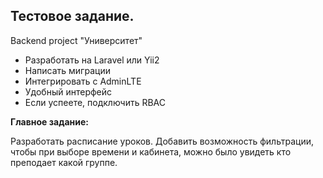 ## Тестовое задание.

Backend project "Университет"
- Разработать на Laravel или Yii2
- Написать миграции
- Интегрировать с AdminLTE
- Удобный интерфейс
- Если успеете, подключить RBAC

**Главное задание:**

Разработать расписание уроков. Добавить возможность фильтрации, чтобы при выборе времени и кабинета, можно было увидеть кто преподает какой группе.

